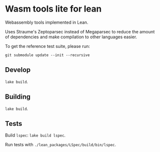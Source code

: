 # Wasm tools lite for lean

Webassembly tools implemented in Lean.

Uses Straume's Zeptoparsec instead of Megaparsec to reduce the amount of dependencies and make compilation to other languages easier.

To get the reference test suite, please run:

```
git submodule update --init --recursive
```

## Develop

`lake build`.

## Building

`lake build`.

## Tests

Build `lspec`: `lake build lspec`.

Run tests with `./lean_packages/LSpec/build/bin/lspec`.
